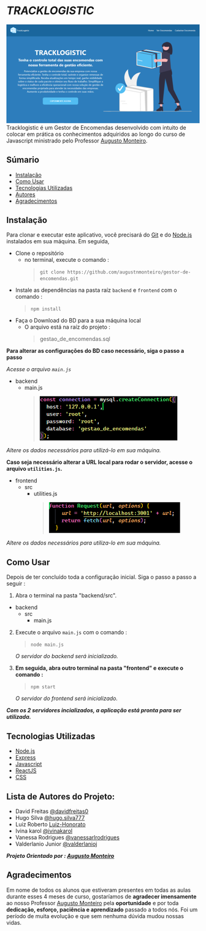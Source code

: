 # ***TRACKLOGISTIC***

![Página Home da aplicação](./frontend/public/pag-home.png)
Tracklogistic é um Gestor de Encomendas desenvolvido com intuito de colocar em prática os conhecimentos adquiridos ao longo do curso de Javascript ministrado pelo Professor [Augusto Monteiro](https://github.com/augustnmonteiro).

## **Súmario**
* [Instalação](#secao1)
* [Como Usar](#secao2)
* [Tecnologias Utilizadas](#secao3)
* [Autores](#secao4)
* [Agradecimentos](#secao5)

<a id="secao1"></a>
## **Instalação**
Para clonar e executar este aplicativo, você precisará do [Git](https://git-scm.com) e do [Node.js](https://nodejs.org/en/) instalados em sua máquina. Em seguida,
* Clone o repositório
    * no terminal, execute o comando : 
        > `git clone https://github.com/augustnmonteiro/gestor-de-encomendas.git`
* Instale as dependências na pasta raíz `backend` e `frontend` com o comando :
    > `npm install`
* Faça o Download do BD para a sua máquina local
    * O arquivo está na raíz do projeto :
        > gestao_de_encomendas.sql

**Para alterar as configurações do BD caso necessário, siga o passo a passo**

*Acesse o arquivo `main.js`*
* backend 
    * main.js
        > ![Imagem das configurações do BD ](./frontend/public/connection-bd.png)

*Altere os dados necessários para utilizá-lo em sua máquina.* 

**Caso seja necessário alterar a URL local para rodar o servidor, acesse o arquivo `utilities.js`.**

* frontend
    * src
        * utilities.js
            > ![imagem da função](./frontend/public/fn-utilities.png)

*Altere os dados necessários para utiliza-lo em sua máquina.*

<a id="secao2"></a>
## **Como Usar**
Depois de ter concluído toda a configuração inicial. Siga o passo a passo a seguir :

1. Abra o terminal na pasta "backend/src". 
* backend
    * src
        * main.js

2. Execute o arquivo `main.js` com o comando :
    > `node main.js`

    *O servidor do backend será inicializado.*

3. **Em seguida, abra outro terminal na pasta "frontend" e execute o comando :**
    > `npm start`

    *O servidor do frontend será inicializado.*

***Com os 2 servidores incializados, a aplicação está pronta para ser utilizada.***

<a id="secao3"></a>
## **Tecnologias Utilizadas**

- [Node.js](https://nodejs.org/en/)
- [Express](https://expressjs.com/)
- [Javascript](https://developer.mozilla.org/pt-BR/docs/Web/JavaScript)
- [ReactJS](https://react.dev/)
- [CSS](https://developer.mozilla.org/pt-BR/docs/Web/CSS)

<a id="secao4"></a>
## **Lista de Autores do Projeto:**
* David Freitas [@davidfreitas0](https://github.com/DavidFreitas0)
* Hugo Silva [@hugo.silva777](https://github.com/hugo3az)
* Luiz Roberto [Luiz-Honorato](https://github.com/Luiz-Honorato)
* Ivina karol [@ivinakarol](https://github.com/ivinakarol)
* Vanessa Rodrigues [@vanessarlrodrigues](https://github.com/vanessarlrodrigues)
* Valderlanio Junior [@valderlanioj](https://github.com/ValderlanioJ)

***Projeto Orientado por : [Augusto Monteiro](https://github.com/augustnmonteiro)***

<a id="secao5"></a>
## **Agradecimentos**

Em nome de todos os alunos que estiveram presentes em todas as aulas durante esses 4 meses de curso, gostaríamos de **agradecer imensamente** ao nosso Professor [Augusto Monteiro](https://github.com/augustnmonteiro) pela **oportunidade** e por toda **dedicação, esforço, paciência e aprendizado** passado a todos nós. Foi um período de muita evolução e que sem nenhuma dúvida mudou nossas vidas.